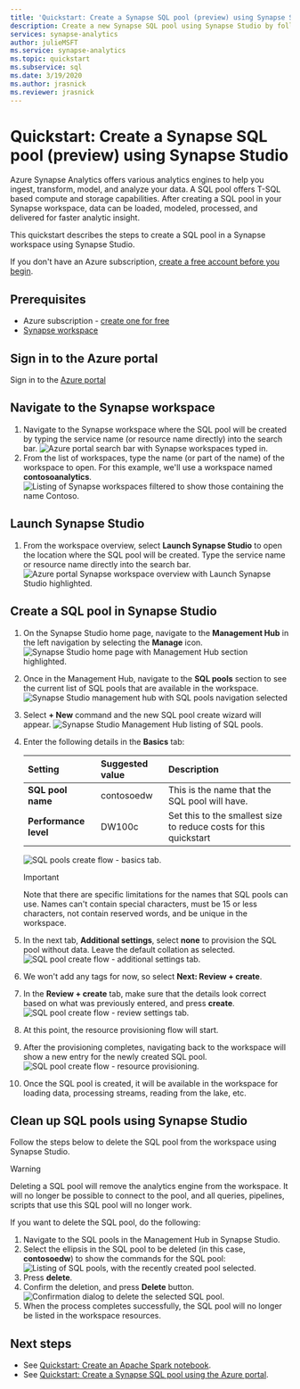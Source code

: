 ```yaml
---
title: 'Quickstart: Create a Synapse SQL pool (preview) using Synapse Studio' 
description: Create a new Synapse SQL pool using Synapse Studio by following the steps in this guide.  
services: synapse-analytics 
author: julieMSFT
ms.service: synapse-analytics 
ms.topic: quickstart  
ms.subservice: sql  
ms.date: 3/19/2020  
ms.author: jrasnick
ms.reviewer: jrasnick
---
```


# Quickstart: Create a Synapse SQL pool (preview) using Synapse Studio

Azure Synapse Analytics offers various analytics engines to help you ingest, transform, model, and analyze your data. A SQL pool offers T-SQL based compute and storage capabilities. After creating a SQL pool in your Synapse workspace, data can be loaded, modeled, processed, and delivered for faster analytic insight.

This quickstart describes the steps to create a SQL pool in a Synapse workspace using Synapse Studio.

If you don't have an Azure subscription, [create a free account before you begin](https://azure.microsoft.com/free/).


## Prerequisites

- Azure subscription - [create one for free](https://azure.microsoft.com/free/)
- [Synapse workspace](quickstart-create-workspace.md)

## Sign in to the Azure portal

Sign in to the [Azure portal](https://portal.azure.com/)

## Navigate to the Synapse workspace

1. Navigate to the Synapse workspace where the SQL pool will be created by typing the service name (or resource name directly) into the search bar.
![Azure portal search bar with Synapse workspaces typed in.](media/quickstart-create-sql-pool/create-sql-pool-00a.png)
1. From the list of workspaces, type the name (or part of the name) of the workspace to open. For this example, we'll use a workspace named **contosoanalytics**.
![Listing of Synapse workspaces filtered to show those containing the name Contoso.](media/quickstart-create-sql-pool/create-sql-pool-00b.png)

## Launch Synapse Studio

1. From the workspace overview, select **Launch Synapse Studio** to open the location where the SQL pool will be created. Type the service name or resource name directly into the search bar.
![Azure portal Synapse workspace overview with Launch Synapse Studio highlighted.](media/quickstart-create-apache-spark-pool/create-spark-pool-studio-20.png)

## Create a SQL pool in Synapse Studio

1. On the Synapse Studio home page, navigate to the **Management Hub** in the left navigation by selecting the **Manage** icon.
![Synapse Studio home page with Management Hub section highlighted.](media/quickstart-create-apache-spark-pool/create-spark-pool-studio-21.png)

1. Once in the Management Hub, navigate to the **SQL pools** section to see the current list of SQL pools that are available in the workspace.
![Synapse Studio management hub with SQL pools navigation selected](media/quickstart-create-sql-pool/create-sql-pool-studio-22.png)

1. Select **+ New** command and the new SQL pool create wizard will appear. 
![Synapse Studio Management Hub listing of SQL pools.](media/quickstart-create-sql-pool/create-sql-pool-studio-23.png)

1. Enter the following details in the **Basics** tab:

    | Setting | Suggested value | Description |
    | :------ | :-------------- | :---------- |
    | **SQL pool name** | contosoedw | This is the name that the SQL pool will have. |
    | **Performance level** | DW100c | Set this to the smallest size to reduce costs for this quickstart |

    ![SQL pools create flow - basics tab.](media/quickstart-create-sql-pool/create-sql-pool-studio-24.png)
    > [!IMPORTANT]
    > Note that there are specific limitations for the names that SQL pools can use. Names can't contain special characters, must be 15 or less characters, not contain reserved words, and be unique in the workspace.

4. In the next tab, **Additional settings**, select **none** to provision the SQL pool without data. Leave the default collation as selected.
![SQL pool create flow - additional settings tab.](media/quickstart-create-sql-pool/create-sql-pool-studio-25.png)

1. We won't add any tags for now, so select **Next: Review + create**.

1. In the **Review + create** tab, make sure that the details look correct based on what was previously entered, and press **create**. 
![SQL pool create flow - review settings tab.](media/quickstart-create-sql-pool/create-sql-pool-studio-26.png)

1. At this point, the resource provisioning flow will start.

1. After the provisioning completes, navigating back to the workspace will show a new entry for the newly created SQL pool.
 ![SQL pool create flow - resource provisioning.](media/quickstart-create-sql-pool/create-sql-pool-studio-27.png)

1. Once the SQL pool is created, it will be available in the workspace for loading data, processing streams, reading from the lake, etc.

## Clean up SQL pools using Synapse Studio    

Follow the steps below to delete the SQL pool from the workspace using Synapse Studio.
> [!WARNING]
> Deleting a SQL pool will remove the analytics engine from the workspace. It will no longer be possible to connect to the pool, and all queries, pipelines, scripts that use this SQL pool will no longer work.

If you want to delete the SQL pool, do the following:

1. Navigate to the SQL pools in the Management Hub in Synapse Studio.
1. Select the ellipsis in the SQL pool to be deleted (in this case, **contosoedw**) to show the commands for the SQL pool:
![Listing of SQL pools, with the recently created pool selected.](media/quickstart-create-sql-pool/create-sql-pool-studio-28.png)
1. Press **delete**.
1. Confirm the deletion, and press **Delete** button.
 ![Confirmation dialog to delete the selected SQL pool.](media/quickstart-create-sql-pool/create-sql-pool-studio-29.png)
1. When the process completes successfully, the SQL pool will no longer be listed in the workspace resources.

## Next steps 
- See [Quickstart: Create an Apache Spark notebook](quickstart-apache-spark-notebook.md).
- See [Quickstart: Create a Synapse SQL pool using the Azure portal](quickstart-create-sql-pool-portal.md).
